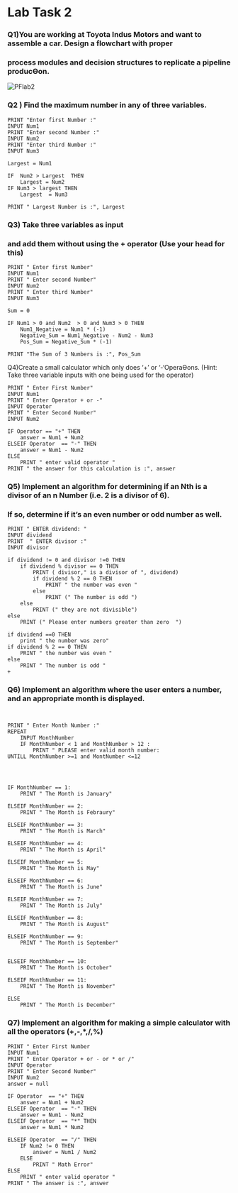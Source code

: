 # **Lab Task 2**

### Q1)You are working at Toyota Indus Motors and want to assemble a car. Design a flowchart with proper
### process modules and decision structures to replicate a pipeline producƟon.
![PFlab2](https://github.com/user-attachments/assets/b1f12c9c-c618-4597-b4fb-7d80fff85234)


### Q2 )  Find the maximum number in any of three variables. 
````
PRINT "Enter first Number :"
INPUT Num1
PRINT "Enter second Number :"
INPUT Num2
PRINT "Enter third Number :"
INPUT Num3

Largest = Num1

IF  Num2 > Largest  THEN 
	Largest = Num2
IF Num3 > largest THEN 
	Largest  = Num3

PRINT " Largest Number is :", Largest

````
### Q3) Take three variables as input
###     and add them without using the + operator (Use your head for this)
``````
PRINT " Enter first Number"
INPUT Num1
PRINT " Enter second Number"
INPUT Num2
PRINT " Enter third Number"
INPUT Num3

Sum = 0

IF Num1 > 0 and Num2  > 0 and Num3 > 0 THEN 
	Num1_Negative = Num1 * (-1)
	Negative_Sum = Num1_Negative - Num2 - Num3
	Pos_Sum = Negative_Sum * (-1)

PRINT "The Sum of 3 Numbers is :", Pos_Sum
``````
Q4)Create a small calculator which only does ‘+’ or ‘-‘OperaƟons. (Hint: Take three variable inputs with
one being used for the operator) 
````
PRINT " Enter First Number"
INPUT Num1
PRINT " Enter Operator + or -"
INPUT Operator
PRINT " Enter Second Number"
INPUT Num2

IF Operator == "+" THEN
	answer = Num1 + Num2
ELSEIF Operator  == "-" THEN
	answer = Num1 - Num2
ELSE
	PRINT " enter valid operator "
PRINT " the answer for this calculation is :", answer

````
### Q5) Implement an algorithm for determining if an Nth is a divisor of an n Number (i.e. 2 is a divisor of 6).
### If so, determine if it’s an even number or odd number as well. 
````
PRINT " ENTER dividend: "
INPUT dividend
PRINT  " ENTER divisor :"
INPUT divisor

if dividend != 0 and divisor !=0 THEN 
	if dividend % divisor == 0 THEN 
		PRINT ( divisor," is a divisor of ", dividend)
		if dividend % 2 == 0 THEN	
			PRINT " the number was even "
		else 
			PRINT (" The number is odd ")
	else
		PRINT (" they are not divisible")
else 
	PRINT (" Please enter numbers greater than zero  ")

if dividend ==0 THEN
	print " the number was zero"
if dividend % 2 == 0 THEN	
	PRINT " the number was even "
else 
	PRINT " The number is odd "
+
````
### Q6) Implement an algorithm where the user enters a number, and an appropriate month is displayed. 
````


PRINT " Enter Month Number :"
REPEAT
	INPUT MonthNumber
	IF MonthNumber < 1 and MonthNumber > 12 :
		PRINT " PLEASE enter valid month number:
UNTILL MonthNumber >=1 and MontNumber <=12 


	

IF MonthNumber == 1:
	PRINT " The Month is January"

ELSEIF MonthNumber == 2:
	PRINT " The Month is Febraury"

ELSEIF MonthNumber == 3:
	PRINT " The Month is March"

ELSEIF MonthNumber == 4:
	PRINT " The Month is April"

ELSEIF MonthNumber == 5:
	PRINT " The Month is May"

ELSEIF MonthNumber == 6:
	PRINT " The Month is June"

ELSEIF MonthNumber == 7:
	PRINT " The Month is July"

ELSEIF MonthNumber == 8:
	PRINT " The Month is August"

ELSEIF MonthNumber == 9:
	PRINT " The Month is September"


ELSEIF MonthNumber == 10:
	PRINT " The Month is October"

ELSEIF MonthNumber == 11:
	PRINT " The Month is November"

ELSE
	PRINT " The Month is December"

````

### Q7) Implement an algorithm for making a simple calculator with all the operators (+,-,*,/,%) 
````
PRINT " Enter First Number
INPUT Num1
PRINT " Enter Operator + or - or * or /"
INPUT Operator
PRINT " Enter Second Number"
INPUT Num2
answer = null

IF Operator  == "+" THEN 
	answer = Num1 + Num2
ELSEIF Operator  == "-" THEN 
	answer = Num1 - Num2
ELSEIF Operator  == "*" THEN 
	answer = Num1 * Num2

ELSEIF Operator  == "/" THEN 
	IF Num2 != 0 THEN
		answer = Num1 / Num2
	ELSE 
		PRINT " Math Error"
ELSE 
	PRINT " enter valid operator "
PRINT " The answer is :", answer
````
